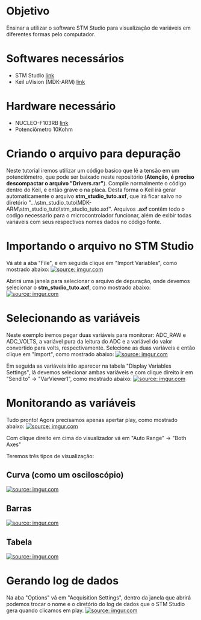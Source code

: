 # Objetivo
Ensinar a utilizar o software STM Studio para visualização de variáveis em diferentes formas pelo computador. 

# Softwares necessários
* STM Studio [link](https://www.st.com/en/development-tools/stm-studio-stm32.html)
* Keil uVision (MDK-ARM) [link](https://www.keil.com/download/product/)

# Hardware necessário
* NUCLEO-F103RB [link](https://os.mbed.com/platforms/ST-Nucleo-F103RB/)
* Potenciômetro 10Kohm

# Criando o arquivo para depuração
Neste tutorial iremos utilizar um código basico que lê a tensão em um potenciômetro, que pode ser baixado neste repositório (**Atenção, é preciso descompactar o arquivo "Drivers.rar"**).
Compile normalmente o código dentro do Keil, e então grave o na placa. Desta forma o Keil irá gerar automaticamente o arquivo **stm_studio_tuto.axf**, que irá ficar salvo no diretório "...\stm_studio_tuto\MDK-ARM\stm_studio_tuto\stm_studio_tuto.axf".
Arquivos **.axf** contêm todo o codigo necessario para o microcontrolador funcionar, além de exibir todas variáveis com seus respectivos nomes dados no código fonte.


# Importando o arquivo no STM Studio
Vá até a aba "File", e em seguida clique em "Import Variables", como mostrado abaixo: 
<a href="https://imgur.com/B19rnaD"><img src="https://imgur.com/B19rnaD.png" title="source: imgur.com" /></a>

Abrirá uma janela para selecionar o arquivo de depuração, onde devemos selecionar o **stm_studio_tuto.axf**, como mostrado abaixo:
<a href="https://imgur.com/0WFCG8L"><img src="https://imgur.com/0WFCG8L.png" title="source: imgur.com" /></a>
  
# Selecionando as variáveis
Neste exemplo iremos pegar duas variáveis para monitorar: ADC_RAW e ADC_VOLTS, a variável pura da leitura do ADC e a variável do valor convertido para volts, respectivamente.
Selecione as duas variáveis e então clique em "Import", como mostrado abaixo:
<a href="https://imgur.com/VV71nVx"><img src="https://imgur.com/VV71nVx.png" title="source: imgur.com" /></a>

Em seguida as variáveis irão aparecer na tabela "Display Variables Settings", lá devemos selecionar ambas variáveis e com clique direito ir em "Send to" -> "VarViewer1", como mostrado abaixo:
<a href="https://imgur.com/OsMK6UU"><img src="https://imgur.com/OsMK6UU.png" title="source: imgur.com" /></a>

# Monitorando as variáveis
Tudo pronto! Agora precisamos apenas apertar play, como mostrado abaixo:
<a href="https://imgur.com/EDfLlcU"><img src="https://imgur.com/EDfLlcU.png" title="source: imgur.com" /></a>

Com clique direito em cima do visualizador vá em "Auto Range" -> "Both Axes"

Teremos três tipos de visualização: 

## Curva (como um osciloscópio)
<a href="https://imgur.com/1Ihc1ne"><img src="https://imgur.com/1Ihc1ne.png" title="source: imgur.com" /></a>

## Barras
<a href="https://imgur.com/qfV8O6W"><img src="https://imgur.com/qfV8O6W.png" title="source: imgur.com" /></a>

## Tabela
<a href="https://imgur.com/ee4UpNF"><img src="https://imgur.com/ee4UpNF.png" title="source: imgur.com" /></a>

# Gerando log de dados
Na aba "Options" vá em "Acquisition Settings", dentro da janela que abrirá podemos trocar o nome e o diretório do log de dados que o STM Studio gera quando clicamos em play.
<a href="https://imgur.com/vqMRc8q"><img src="https://imgur.com/vqMRc8q.png" title="source: imgur.com" /></a>
